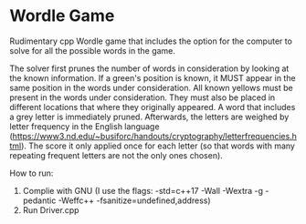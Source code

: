 # Wordle Game
Rudimentary cpp Wordle game that includes the option for the computer to solve for all the possible words in the game.

The solver first prunes the number of words in consideration by looking at the known information. If a green's position is known, it MUST appear in the same position in the words under consideration.
All known yellows must be present in the words under consideration. They must also be placed in different locations that where they originally appeared. A word that includes a grey
letter is immediately pruned. Afterwards, the letters are weighed by letter frequency in the English language (https://www3.nd.edu/~busiforc/handouts/cryptography/letterfrequencies.html). The score it only applied once for each letter (so that words with
many repeating frequent letters are not the only ones chosen).

How to run:
1. Complie with GNU (I use the flags: -std=c++17 -Wall -Wextra -g -pedantic -Weffc++ -fsanitize=undefined,address)
2. Run Driver.cpp
